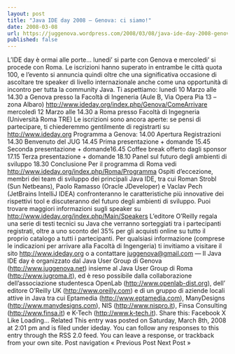 ```yaml
---
layout: post
title: "Java IDE day 2008 – Genova: ci siamo!"
date: 2008-03-08
url: https://juggenova.wordpress.com/2008/03/08/java-ide-day-2008-genova-ci-siamo/
published: false 
---
```


L’IDE day è ormai alle porte… lunedi’ si parte con Genova e mercoledi’ si procede con Roma. Le iscrizioni hanno superato in entrambe le città quota 100, e l’evento si annuncia quindi oltre che una significativa occasione di ascoltare tre speaker di livello internazionale anche come una opportunità di incontro per tutta la community Java. Ti aspettiamo: lunedì 10 Marzo alle 14.30 a Genova presso la Facoltà di Ingeneria (Aule B, Via Opera Pia 13 – zona Albaro) http://www.ideday.org/index.php/Genova/ComeArrivare mercoledì 12 Marzo alle 14.30 a Roma presso Facoltà di Ingegneria (Università Roma TRE) Le iscrizioni sono ancora aperte: se pensi di partecipare, ti chiederemmo gentilmente di registrarti su http://www.ideday.org Programma a Genova: 14.00 Apertura Registrazioni 14.30 Benvenuto del JUG 14.45 Prima presentazione + domande 15.45 Seconda presentazione + domande16.45 Coffee break offerto dagli sponsor 17.15 Terza presentazione + domande 18.10 Panel sul futuro degli ambienti di sviluppo 18.30 Conclusione Per il programma di Roma vedi http://www.ideday.org/index.php/Roma/Programma Ospiti d’eccezione, membri dei team di sviluppo dei principali Java IDE, tra cui Roman Strobl (Sun Netbeans), Paolo Ramasso (Oracle JDeveloper) e Vaclav Pech (JetBrains IntelliJ IDEA) confronteranno le caratteristiche più innovative dei rispettivi tool e discuteranno del futuro degli ambienti di sviluppo. Puoi trovare maggiori informazioni sugli speaker su http://www.ideday.org/index.php/Main/Speakers L’editore O’Reilly regala una serie di testi tecnici su Java che verranno sorteggiati tra i partecipanti registrati, oltre a uno sconto del 35% per gli acquisti online su tutto il proprio catalogo a tutti i partecipanti. Per qualsiasi informazione (comprese le indicazioni per arrivare alla Facoltà di Ingengeria) ti invitiamo a visitare il sito http://www.ideday.org o a contattare juggenova@gmail.com — Il Java IDE day è organizzato dal Java User Group di Genova (http://www.juggenova.net) insieme al Java User Group di Roma (http://www.jugroma.it), ed è reso possibile dalla collaborazione dell’associazione studentesca OpenLab (http://www.openlab-dist.org), dell’ editore O’Reilly UK (http://www.oreilly.com) e di un gruppo di aziende locali attive in Java tra cui Eptamedia (http://www.eptamedia.com), ManyDesigns (http://www.manydesigns.com), NIS (http://www.nispro.it), Finsa Consulting (http://www.finsa.it) e K-Tech (http://www.k-tech.it). Share this: Facebook X Like Loading... Related This entry was posted on Saturday, March 8th, 2008 at 2:01 pm and is filed under ideday. You can follow any responses to this entry through the RSS 2.0 feed. You can leave a response, or trackback from your own site. Post navigation « Previous Post Next Post »
